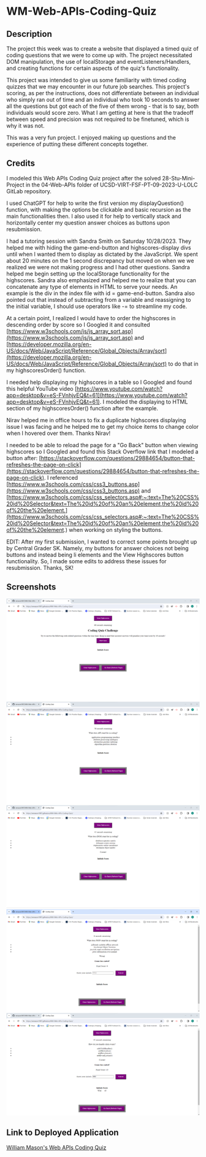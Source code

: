 # WM-Web-APIs-Coding-Quiz

## Description ##
The project this week was to create a website that displayed a timed quiz of coding questions that we were to come up with. The project necessitated DOM manipulation, the use of localStorage and eventListeners/Handlers, and creating functions for certain aspects of the quiz's functionality.

This project was intended to give us some familiarity with timed coding quizzes that we may encounter in our future job searches. This project's scoring, as per the instructions, does not differentiate between an individual who simply ran out of time and an individual who took 10 seconds to answer all the questions but got each of the five of them wrong - that is to say, both individuals would score zero. What I am getting at here is that the tradeoff between speed and precision was not required to be finetuned, which is why it was not.

This was a very fun project. I enjoyed making up questions and the experience of putting these different concepts together.

## Credits ##
I modeled this Web APIs Coding Quiz project after the solved 28-Stu-Mini-Project in the 04-Web-APIs folder of UCSD-VIRT-FSF-PT-09-2023-U-LOLC GitLab repository.

I used ChatGPT for help to write the first version my displayQuestion() function, with making the options be clickable and basic recursion as the main functionalities then. I also used it for help to vertically stack and horizontally center my question answer choices as buttons upon resubmission.

I had a tutoring session with Sandra Smith on Saturday 10/28/2023. They helped me with hiding the game-end-button and highscores-display divs until when I wanted them to display as dictated by the JavaScript. We spent about 20 minutes on the 1 second discrepancy but moved on when we we realized we were not making progress and I had other questions. Sandra helped me begin setting up the localStorage functionality for the highscores. Sandra also emphasized and helped me to realize that you can concatenate any type of elements in HTML to serve your needs. An example is the div in the index file with id = game-end-button. Sandra also pointed out that instead of subtracting from a variable and reassigning to the initial variable, I should use operators like -= to streamline my code.

At a certain point, I realized I would have to order the highscores in descending order by score so I Googled it and consulted [https://www.w3schools.com/js/js_array_sort.asp](https://www.w3schools.com/js/js_array_sort.asp) and [https://developer.mozilla.org/en-US/docs/Web/JavaScript/Reference/Global_Objects/Array/sort](https://developer.mozilla.org/en-US/docs/Web/JavaScript/Reference/Global_Objects/Array/sort) to do that in my highscoresOrder() function.

I needed help displaying my highscores in a table so I Googled and found this helpful YouTube video [https://www.youtube.com/watch?app=desktop&v=eS-FVnhjvEQ&t=61](https://www.youtube.com/watch?app=desktop&v=eS-FVnhjvEQ&t=61). I modeled the displaying to HTML section of my highscoresOrder() function after the example.

Nirav helped me in office hours to fix a duplicate highscores displaying issue I was facing and he helped me to get my choice items to change color when I hovered over them. Thanks Nirav!

I needed to be able to reload the page for a "Go Back" button when viewing highscores so I Googled and found this Stack Overflow link that I modeled a button after: [https://stackoverflow.com/questions/29884654/button-that-refreshes-the-page-on-click](https://stackoverflow.com/questions/29884654/button-that-refreshes-the-page-on-click). I referenced [https://www.w3schools.com/css/css3_buttons.asp](https://www.w3schools.com/css/css3_buttons.asp) and [https://www.w3schools.com/css/css_selectors.asp#:~:text=The%20CSS%20id%20Selector&text=The%20id%20of%20an%20element,the%20id%20of%20the%20element.](https://www.w3schools.com/css/css_selectors.asp#:~:text=The%20CSS%20id%20Selector&text=The%20id%20of%20an%20element,the%20id%20of%20the%20element.) when working on styling the buttons.

EDIT: After my first submission, I wanted to correct some points brought up by Central Grader SK. Namely, my buttons for answer choices not being buttons and instead being li elements and the View Highscores button functionality. So, I made some edits to address these issues for resubmission. Thanks, SK!




## Screenshots ##
![Screenshot](assets/images/WM-Coding-Quiz-Start-Page-New.png)
![Screenshot](assets/images/WM-Coding-Quiz-Question-Page-Example-1-New.png)
![Screenshot](assets/images/WM-Coding-Quiz-Question-Page-Example-2-New.png)
![Screenshot](assets/images/WM-Coding-Quiz-Time-Runout-New.png)
![Screenshot](assets/images/WM-Coding-Quiz-Highscores-Display-New.png)

## Link to Deployed Application ##
[William Mason's Web APIs Coding Quiz](https://wmason1997.github.io/WM-Web-APIs-Coding-Quiz/)